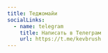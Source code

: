 ```yaml
---
title: Теджомайи
socialLinks:
  - name: telegram
    title: Написать в Телеграм
    url: https://t.me/kevbrush
---
```


